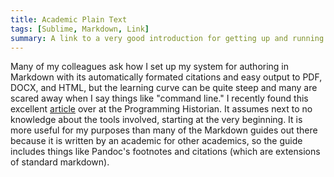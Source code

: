 ```yaml
---
title: Academic Plain Text
tags: [Sublime, Markdown, Link]
summary: A link to a very good introduction for getting up and running with using markdown for academic writing.
---
```



Many of my colleagues ask how I set up my system for authoring in
Markdown with its automatically formated citations and easy output
to PDF, DOCX, and HTML, but the learning curve can be quite steep
and many are scared away when I say things like "command line." I
recently found this excellent [article][] over at the Programming
Historian. It assumes next to no knowledge about the tools
involved, starting at the very beginning. It is more useful for my
purposes than many of the Markdown guides out there because it is
written by an academic for other academics, so the guide includes
things like Pandoc's footnotes and citations (which are extensions
of standard markdown).

[article]: http://programminghistorian.org/lessons/sustainable-authorship-in-plain-text-using-pandoc-and-markdown